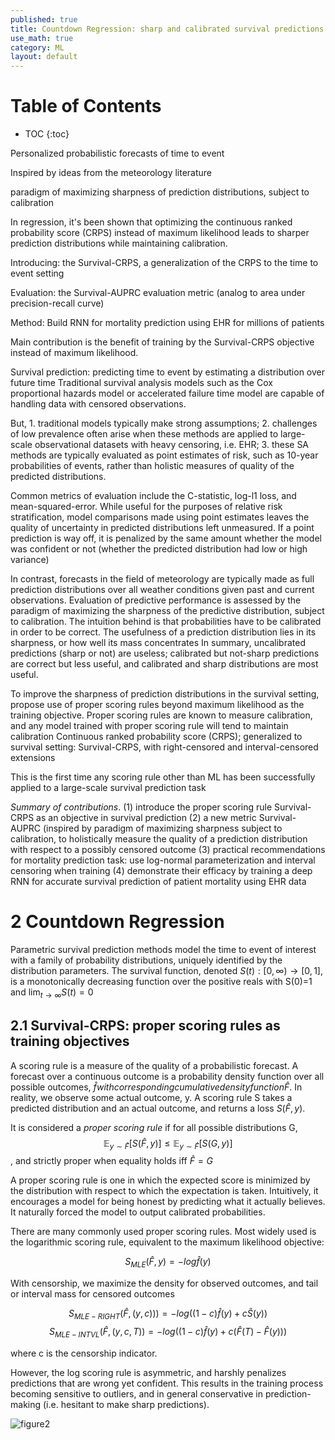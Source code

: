 ```yaml
---
published: true
title: Countdown Regression: sharp and calibrated survival predictions
use_math: true
category: ML
layout: default
---
```


# Table of Contents

* TOC
{:toc}

Personalized probabilistic forecasts of time to event

Inspired by ideas from the meteorology literature

paradigm of maximizing sharpness of prediction distributions, subject to calibration

In regression, it's been shown that optimizing the continuous ranked probability score (CRPS) instead of maximum likelihood 
leads to sharper prediction distributions while maintaining calibration.

Introducing: the Survival-CRPS, a generalization of the CRPS to the time to event setting

Evaluation: the Survival-AUPRC evaluation metric (analog to area under precision-recall curve)

Method: Build RNN for mortality prediction using EHR for millions of patients

Main contribution is the benefit of training by the Survival-CRPS objective instead of maximum likelihood.

Survival prediction: predicting time to event by estimating a distribution over future time
Traditional survival analysis models such as the Cox proportional hazards model or accelerated failure time model are capable
of handling data with censored observations.

But, 1. traditional models typically make strong assumptions; 2. challenges of low prevalence often arise when these methods 
are applied to large-scale
observational datasets with heavy censoring, i.e. EHR; 3. these SA methods are typically evaluated as point estimates of risk, 
such as 10-year
probabilities of events, rather than holistic measures of quality of the predicted distributions. 

Common metrics of evaluation include the C-statistic, log-l1 loss, and mean-squared-error. While useful for the purposes of 
relative risk stratification,
model comparisons made using point estimates leaves the quality of uncertainty in predicted distributions left unmeasured.
If a point prediction
is way off, it is penalized by the same amount whether the model was confident or not (whether the predicted distribution 
had low or high variance)

In contrast, forecasts in the field of meteorology are typically made as full prediction distributions over all weather
conditions given past and current observations. Evaluation of predictive performance is assessed by the paradigm of maximizing
the sharpness of the predictive distribution, subject to calibration. The intuition behind is that probabilities have to be calibrated
in order to be correct. The usefulness of a prediction distribution lies in its sharpness, or how well its mass concentrates
In summary, uncalibrated predictions (sharp or not) are useless; calibrated but not-sharp predictions are correct but less useful,
and calibrated and sharp distributions are most useful.

To improve the sharpness of prediction distributions in the survival setting, propose use of proper scoring rules beyond
maximum likelihood as the training objective.
Proper scoring rules are known to measure calibration, and any model trained with proper scoring rule will tend to maintain calibration
Continuous ranked probability score (CRPS); generalized to survival setting: Survival-CRPS, with right-censored and interval-censored extensions

This is the first time any scoring rule other than ML has been successfully applied to a large-scale survival prediction task

*Summary of contributions*.
(1) introduce the proper scoring rule Survival-CRPS as an objective in survival prediction
(2) a new metric Survival-AUPRC (inspired by paradigm of maximizing sharpness subject to calibration, to holistically measure the
quality of a prediction distribution with respect to a possibly censored outcome
(3) practical recommendations for mortality prediction task: use log-normal parameterization and interval censoring when training
(4) demonstrate their efficacy by training a deep RNN for accurate survival prediction of patient mortality using EHR data


# 2 Countdown Regression

Parametric survival prediction methods model the time to event of interest with a family of probability distributions,
uniquely identified by the distribution parameters.
The survival function, denoted $S(t) : [0,\infty) \to [0,1]$, is a monotonically decreasing function over the positive reals with 
S(0)=1 and $\lim_{t\to\infty} S(t)=0$


## 2.1 Survival-CRPS: proper scoring rules as training objectives

A scoring rule is a measure of the quality of a probabilistic forecast. A forecast over a continuous outcome is a probability density function over all possible outcomes, $\hat{f} with corresponding cumulative density function \hat{F}.$ In reality, we observe some actual outcome, y. 
A scoring rule S takes a predicted distribution and an actual outcome, and returns a loss $S(\hat{F},y)$.

It is considered a *proper scoring rule* if for all possible distributions G,
$$\mathbb{E}_{y\sim\hat{F}}\big[S(\hat{F},y)] \leq \mathbb{E}_{y\sim\hat{F}}\big[S(G,y)]$$, and strictly proper when equality holds iff $\hat{F} = G$

A proper scoring rule is one in which the expected score is minimized by the distribution with respect to which the expectation is taken. Intuitively, it encourages a model for being honest by predicting what it actually believes. It naturally forced the model to output calibrated probabilities.

There are many commonly used proper scoring rules. Most widely used is the logarithmic scoring rule, equivalent to the maximum likelihood objective:

$$S_{MLE}(\hat{F},y) = -log \hat{f}(y)$$

With censorship, we maximize the density for observed outcomes, and tail or interval mass for censored outcomes

$$S_{MLE-RIGHT}(\hat{F},(y,c))) = -log\big((1-c)\hat{f}(y) + c\hat{S}(y)\big)$$
$$S_{MLE-INTVL}(\hat{F},(y,c,T)) = -log\big((1-c)\hat{f}(y) + c(\hat{F}(T)-\hat{F}(y))\big)$$

where c is the censorship indicator.

However, the log scoring rule is asymmetric, and harshly penalizes predictions that are wrong yet confident. This results in the training process becoming sensitive to outliers, and in general conservative in prediction-making (i.e. hesitant to make sharp predictions).

![figure2][fig2]

[fig2]: https://github.com/dchang56/dchang56.github.io/assets/fig2.png
